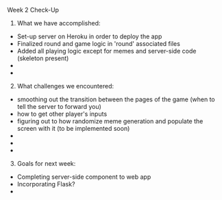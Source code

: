 Week 2 Check-Up

1. What we have accomplished:

- Set-up server on Heroku in order to deploy the app
- Finalized round and game logic in 'round' associated files
- Added all playing logic except for memes and server-side code (skeleton present)
-
-

2. What challenges we encountered:

- smoothing out the transition between the pages of the game (when to tell the server to forward you)
- how to get other player's inputs
- figuring out to how randomize meme generation and populate the screen with it (to be implemented soon)
-
-
-

3. Goals for next week:

- Completing server-side component to web app
- Incorporating Flask?
-